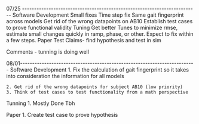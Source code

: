 

07/25 -------------------------------------------------------------------------
Software Development
Small fixes
Time step fix
Same gait fingerprint across models
Get rid of the wrong datapoints on AB10
Establish test cases to prove functional validity
Tuning
Get better Tunes to minimize rmse, estimate small changes quickly in ramp, phase, or other. Expect to fix within a few steps.
Paper
Test Claims- find hypothesis and test in sim


Comments - tunning is doing well

08/01-------------------------------------------------------------------------
Software Development
    1. Fix the calculation of gait fingerprint so it takes into consideration
        the information for all models
        
    2. Get rid of the wrong datapoints for subject AB10 (low priority)
    3. Think of test cases to test functionality from a math perspective
    
Tunning
    1. Mostly Done Tbh
    
Paper
    1. Create test case to prove hypothesis